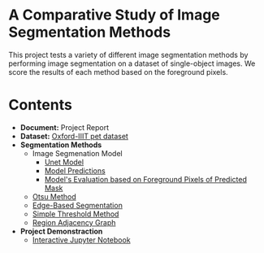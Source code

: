 # A Comparative Study of Image Segmentation Methods

This project tests a variety of different image segmentation methods by performing image segmentation on a dataset of single-object images. We score the results of each method based on the foreground pixels.

# Contents

 - __Document:__ Project Report
 - __Dataset:__ [Oxford-IIIT pet dataset](https://www.robots.ox.ac.uk/~vgg/data/pets/)
 - __Segmentation Methods__
   - Image Segmenation Model
     - [Unet Model](https://github.com/nphan20181/csce5300_project/blob/main/models/unet_model.ipynb)
     - [Model Predictions](https://github.com/nphan20181/csce5300_project/blob/main/models/unet_predicts.ipynb)
     - [Model's Evaluation based on Foreground Pixels of Predicted Mask](https://github.com/nphan20181/csce5300_project/blob/main/evaluate_model_fg.ipynb)
   - [Otsu Method](https://github.com/nphan20181/csce5300_project/blob/main/Otsu_threshold/Otsu%20Method.ipynb)
   - [Edge-Based Segmentation](https://github.com/nphan20181/csce5300_project/blob/main/Edge_Based_Segmentation/Edge_Based_Segmentation_Method_v3.ipynb)
   - [Simple Threshold Method](https://github.com/nphan20181/csce5300_project/blob/main/SimpleThreshold%20Method/SimpleThresholding.ipynb)
   - [Region Adjacency Graph](https://github.com/nphan20181/csce5300_project/blob/main/region_adjacency_graph/RAG_image_segmentation.ipynb)
 - __Project Demonstraction__ 
   - [Interactive Jupyter Notebook](https://github.com/nphan20181/csce5300_project/blob/main/demo.ipynb)
